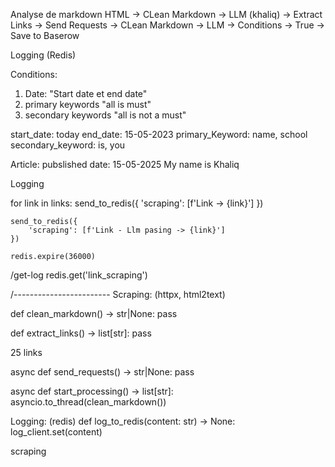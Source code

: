 Analyse de markdown
HTML -> CLean Markdown -> LLM (khaliq) -> Extract Links -> Send Requests -> CLean Markdown -> LLM -> Conditions -> True -> Save to Baserow

Logging (Redis)

Conditions:
1. Date: "Start date et end date"
2. primary keywords "all is must"
3. secondary keywords "all is not a must"

start_date: today 
end_date: 15-05-2023
primary_Keyword: name, school
secondary_keyword: is, you

Article:
pubslished date: 15-05-2025
My name is Khaliq


Logging

for link in links:
    send_to_redis({
        'scraping': [f'Link -> {link}']
    })

    send_to_redis({
        'scraping': [f'Link - Llm pasing -> {link}']
    })

    redis.expire(36000)



/get-log
redis.get('link_scraping')



/------------------------
Scraping: (httpx, html2text)

def clean_markdown() -> str|None:
    pass

def extract_links() -> list[str]:
    pass

25 links

async def send_requests() -> str|None:
    pass


async def start_processing() -> list[str]:
    asyncio.to_thread(clean_markdown())


Logging: (redis)
def log_to_redis(content: str) -> None:
    log_client.set(content)


scraping
